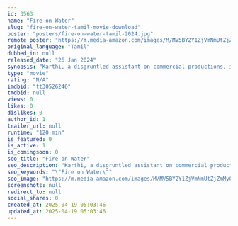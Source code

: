 ```yaml
---
id: 3563
name: "Fire on Water"
slug: "fire-on-water-tamil-movie-download"
poster: "posters/fire-on-water-tamil-2024.jpg"
remote_poster: "https://m.media-amazon.com/images/M/MV5BY2Y1ZjVmNmUtZjZmMy00Zjg1LTk5MWYtMmNmMTM1NDgzOWIyXkEyXkFqcGdeQXVyMTUzMDA3Mjc2._V1_SX300.jpg"
original_language: "Tamil"
dubbed_in: null
released_date: "26 Jan 2024"
synopsis: "Karthi, a disgruntled assistant on commercial productions, is working on an honest, personal film script, but his project is without industry backers. In the dispiriting pursuit of his dream, he loses his love and sinks into alcoh..."
type: "movie"
rating: "N/A"
imdbid: "tt30526246"
tmdbid: null
views: 0
likes: 0
dislikes: 0
author_id: 1
trailer_url: null
runtime: "120 min"
is_featured: 0
is_active: 1
is_comingsoon: 0
seo_title: "Fire on Water"
seo_description: "Karthi, a disgruntled assistant on commercial productions, is working on an honest, personal film script, but his project is without industry backers. In the dispiriting pursuit of his dream, he loses his love and sinks into alcoh..."
seo_keywords: "\"Fire on Water\""
seo_image: "https://m.media-amazon.com/images/M/MV5BY2Y1ZjVmNmUtZjZmMy00Zjg1LTk5MWYtMmNmMTM1NDgzOWIyXkEyXkFqcGdeQXVyMTUzMDA3Mjc2._V1_SX300.jpg"
screenshots: null
redirect_to: null
social_shares: 0
created_at: 2025-04-19 05:03:46
updated_at: 2025-04-19 05:03:46
---
```


